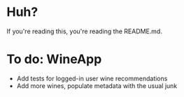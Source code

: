 # Huh?
If you're reading this, you're reading the README.md.

# To do: WineApp
* Add tests for logged-in user wine recommendations
* Add more wines, populate metadata with the usual junk
